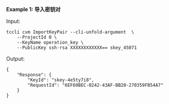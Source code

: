 **Example 1: 导入密钥对**



Input: 

```
tccli cvm ImportKeyPair --cli-unfold-argument  \
    --ProjectId 0 \
    --KeyName operation_key \
    --PublicKey ssh-rsa XXXXXXXXXXXX== skey_45071
```

Output: 
```
{
    "Response": {
        "KeyId": "skey-4e5ty7i8",
        "RequestId": "6EF60BEC-0242-43AF-BB20-270359FB54A7"
    }
}
```

